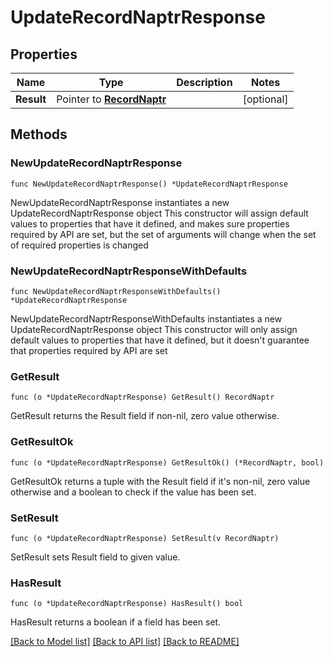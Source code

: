 # UpdateRecordNaptrResponse

## Properties

Name | Type | Description | Notes
------------ | ------------- | ------------- | -------------
**Result** | Pointer to [**RecordNaptr**](RecordNaptr.md) |  | [optional] 

## Methods

### NewUpdateRecordNaptrResponse

`func NewUpdateRecordNaptrResponse() *UpdateRecordNaptrResponse`

NewUpdateRecordNaptrResponse instantiates a new UpdateRecordNaptrResponse object
This constructor will assign default values to properties that have it defined,
and makes sure properties required by API are set, but the set of arguments
will change when the set of required properties is changed

### NewUpdateRecordNaptrResponseWithDefaults

`func NewUpdateRecordNaptrResponseWithDefaults() *UpdateRecordNaptrResponse`

NewUpdateRecordNaptrResponseWithDefaults instantiates a new UpdateRecordNaptrResponse object
This constructor will only assign default values to properties that have it defined,
but it doesn't guarantee that properties required by API are set

### GetResult

`func (o *UpdateRecordNaptrResponse) GetResult() RecordNaptr`

GetResult returns the Result field if non-nil, zero value otherwise.

### GetResultOk

`func (o *UpdateRecordNaptrResponse) GetResultOk() (*RecordNaptr, bool)`

GetResultOk returns a tuple with the Result field if it's non-nil, zero value otherwise
and a boolean to check if the value has been set.

### SetResult

`func (o *UpdateRecordNaptrResponse) SetResult(v RecordNaptr)`

SetResult sets Result field to given value.

### HasResult

`func (o *UpdateRecordNaptrResponse) HasResult() bool`

HasResult returns a boolean if a field has been set.


[[Back to Model list]](../README.md#documentation-for-models) [[Back to API list]](../README.md#documentation-for-api-endpoints) [[Back to README]](../README.md)


